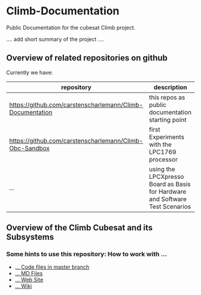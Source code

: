# Climb-Documentation
Public Documentation for the cubesat Climb project.

.... add short summary of the project ....

## Overview of related repositories on github

Currently we have:

| repository | description |
| --- | --------- |
| https://github.com/carstenscharlemann/Climb-Documentation | this repos as public documentation starting point |
| https://github.com/carstenscharlemann/Climb-Obc-Sandbox | first Experiments with the LPC1769 processor |
| ... | using the LPCXpresso Board as Basis for Hardware and Software Test Scenarios |

## Overview of the Climb Cubesat and its Subsystems






### Some hints to use this repository: How to work with ...
* [... Code files in master branch](md/codeworking.md)
* [... MD Files](md/mdworking.md)
* [... Web Site](md/wsworking.md)
* [... Wiki](md/wikiworking.md)
